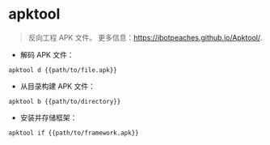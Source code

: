 # apktool

> 反向工程 APK 文件。
> 更多信息：<https://ibotpeaches.github.io/Apktool/>.

- 解码 APK 文件：

`apktool d {{path/to/file.apk}}`

- 从目录构建 APK 文件：

`apktool b {{path/to/directory}}`

- 安装并存储框架：

`apktool if {{path/to/framework.apk}}`